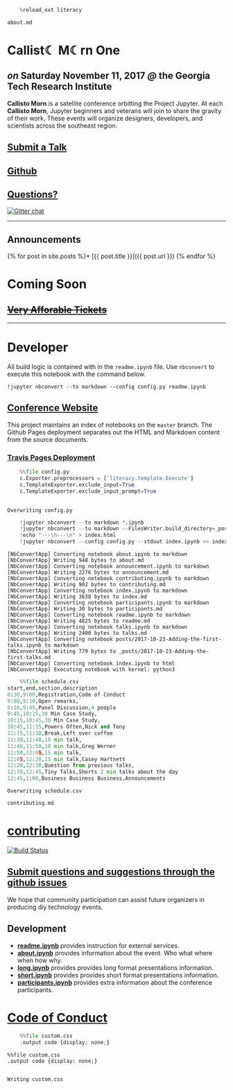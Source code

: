 

```python
    %reload_ext literacy
```


```python
about.md
```



# Callist☾ M☾rn One

## _on_ Saturday November 11, 2017 _@_ the Georgia Tech Research Institute

__Callisto Morn__ is a satellite conference orbitting the Project Jupyter.  At each __Callisto Morn__, Jupyter beginners and veterans will join to share the gravity of their work.  These events will organize designers, developers, and scientists across the southeast region.

## [Submit a Talk](https://docs.google.com/forms/d/e/1FAIpQLSfY1c4y2vLE-q3VMBjOpvTi4pK5D6Q9KudNk25AsxQUjsT3eA/viewform)


## [Github](https://github.com/callisto-morns/one) 


## [Questions?](https://github.com/callisto-morns/one/issues) 

[![Gitter chat](https://badges.gitter.im/callisto-one/Lobby.png)](https://gitter.im/callisto-one/Lobby)

---
## Announcements

{% for post in site.posts %}* [{{ post.title }}]({{ post.url }})
{% endfor %}
# Coming Soon

## ~~[Very Afforable Tickets]()~~



---

# Developer

All build logic is contained with in the `readme.ipynb` file.  Use `nbconvert` to execute this notebook with the command below.

    !jupyter nbconvert --to markdown --config config.py readme.ipynb
    
## [Conference Website](https://tonyfast.github.io/callistory/)


This project maintains an index of notebooks on the `master` branch.  The Github Pages deployment separates out the HTML and Markdown content from the source documents.   

### [Travis Pages Deployment](https://docs.travis-ci.com/user/deployment/pages/)


```python
    %%file config.py
    c.Exporter.preprocessors = ['literacy.template.Execute']
    c.TemplateExporter.exclude_input=True
    c.TemplateExporter.exclude_input_prompt=True
    
```

    Overwriting config.py



```python
    !jupyter nbconvert --to markdown *.ipynb 
    !jupyter nbconvert --to markdown --FilesWriter.build_directory=_posts posts/2017-*.ipynb 
    !echo "---\n---\n" > index.html
    !jupyter nbconvert --config config.py --stdout index.ipynb >> index.html
```

    [NbConvertApp] Converting notebook about.ipynb to markdown
    [NbConvertApp] Writing 948 bytes to about.md
    [NbConvertApp] Converting notebook announcement.ipynb to markdown
    [NbConvertApp] Writing 2276 bytes to announcement.md
    [NbConvertApp] Converting notebook contributing.ipynb to markdown
    [NbConvertApp] Writing 902 bytes to contributing.md
    [NbConvertApp] Converting notebook index.ipynb to markdown
    [NbConvertApp] Writing 3638 bytes to index.md
    [NbConvertApp] Converting notebook participants.ipynb to markdown
    [NbConvertApp] Writing 30 bytes to participants.md
    [NbConvertApp] Converting notebook readme.ipynb to markdown
    [NbConvertApp] Writing 4825 bytes to readme.md
    [NbConvertApp] Converting notebook talks.ipynb to markdown
    [NbConvertApp] Writing 2400 bytes to talks.md
    [NbConvertApp] Converting notebook posts/2017-10-23-Adding-the-first-talks.ipynb to markdown
    [NbConvertApp] Writing 779 bytes to _posts/2017-10-23-Adding-the-first-talks.md
    [NbConvertApp] Converting notebook index.ipynb to html
    [NbConvertApp] Executing notebook with kernel: python3



```python
    %%file schedule.csv
start,end,section,description
8:30,9:00,Registration,Code of Conduct
9:00,9:10,Open remarks,
9:10,9:45,Panel Discussion,4 people
9:45,10:15,30 Min Case Study,
10:15,10:45,30 Min Case Study,
10:45,11:15,Powers Often,Nick and Tony
11:15,11:30,Break,Left over coffee
11:30,11:40,10 min talk,
11:40,11:50,10 min talk,Greg Werner
11:50,12:05,15 min talk,
12:05,12:20,15 min talk,Casey Hartnett
12:20,12:30,Question from previous talks,
12:30,12:45,Tiny Talks,Shorts 2 min talks about the day
12:45,1:00,Business Business Business,Announcements
```

    Overwriting schedule.csv



```python
contributing.md
```



# [contributing](contributing.ipynb)

[![Build Status](https://travis-ci.org/tonyfast/callistory.svg?branch=master)](https://travis-ci.org/tonyfast/callistory)

## [Submit questions and suggestions through the github issues](https://github.com/tonyfast/callistory/issues)

We hope that community participation can assist future organizers in producing diy technology events.

## Development

* __[readme.ipynb](readme.ipynb)__ provides instruction for external services.
* __[about.ipynb](about.ipynb)__ provides information about the event.  Who what where when how why.
* __[long.ipynb](long.ipynb)__ provides provides long format presentations information.
* __[short.ipynb](short.ipynb)__ provides provides short format presentations information.
* __[participants.ipynb](participants.ipynb)__ provides extra information about the conference participants.

# [Code of Conduct](code_of_conduct.md)




```python
    %%file custom.css
    .output code {display: none;}
```


    %%file custom.css
    .output code {display: none;}


    Writing custom.css

